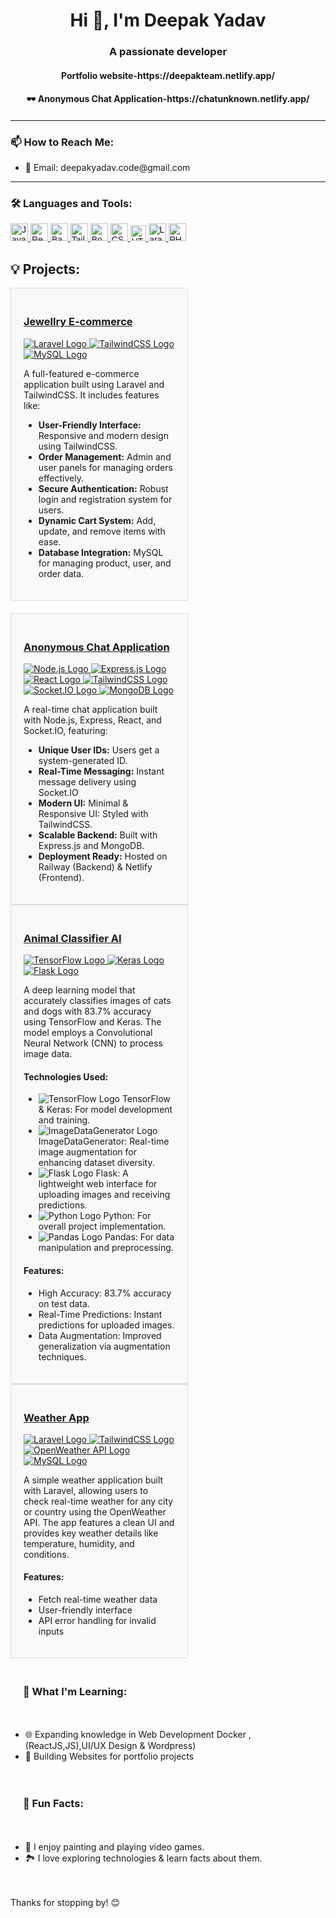 <h1 align="center">Hi 👋, I'm Deepak Yadav</h1>
<h3 align="center">A passionate developer</h3>
<h4 align="center">Portfolio website-https://deepakteam.netlify.app/<h4>
<h4 align="center">🕶 Anonymous Chat Application-https://chatunknown.netlify.app/<h4>




---

<h3 align="left">📫 How to Reach Me:</h3>
<ul>
  <p>
 <!--  <li>
 <a href="https://linkedin.com/in/deepak-apk/" target="blank">
    <img src="https://img.shields.io/badge/-LinkedIn-blue?logo=linkedin&logoColor=white" alt="LinkedIn" style="width: auto; height: 20px; font-family: 'Poppins', sans-serif;"/>
  </a>
  <a href="https://www.instagram.com/your-instagram-handle/" target="blank">
    <img src="https://img.shields.io/badge/-Instagram-E4405F?logo=instagram&logoColor=white" alt="Instagram" style="width: auto; height: 20px; font-family: 'Poppins', sans-serif;" />
  </a>
 <a href="https://twitter.com/your-twitter-handle" target="blank">
    <img src="https://img.shields.io/badge/-Twitter-1DA1F2?logo=twitter&logoColor=white" alt="Twitter" style="width: auto; height: 20px; font-family: 'Poppins', sans-serif;" />
  </a>  
</li>-->
<li>
    📧 Email: deepakyadav.code@gmail.com
  </li>
</p>
  
</ul>

---

<h3 align="left">🛠️ Languages and Tools:</h3>
<p align="left">
<a href="https://developer.mozilla.org/en-US/docs/Web/JavaScript" target="blank">
  <img src="https://img.shields.io/badge/-JavaScript-F7DF1E?logo=javascript&logoColor=black" alt="JavaScript" style="width: auto; height: 28px; font-family: 'Poppins', sans-serif;" />
</a>
<a href="https://reactjs.org/" target="blank">
  <img src="https://img.shields.io/badge/-React-61DAFB?logo=react&logoColor=black" alt="React" style="width: auto; height: 28px; font-family: 'Poppins', sans-serif;" />
</a>
<a href="https://babeljs.io/" target="blank">
  <img src="https://img.shields.io/badge/-Babel-F9DC3E?logo=babel&logoColor=white" alt="Babel" style="width: auto; height: 28px; font-family: 'Poppins', sans-serif;" />
</a>
<a href="https://tailwindcss.com/" target="blank">
  <img src="https://img.shields.io/badge/-TailwindCSS-38B2AC?logo=tailwind-css&logoColor=white" alt="TailwindCSS" style="width: auto; height: 28px; font-family: 'Poppins', sans-serif;" />
</a>
<a href="https://getbootstrap.com" target="blank">
  <img src="https://img.shields.io/badge/-Bootstrap-563D7C?logo=bootstrap&logoColor=white" alt="Bootstrap" style="width: auto; height: 28px; font-family: 'Poppins', sans-serif;" />
</a>
<a href="https://www.w3schools.com/css/" target="blank">
  <img src="https://img.shields.io/badge/-CSS3-1572B6?logo=css3&logoColor=white" alt="CSS3" style="width: auto; height: 28px; font-family: 'Poppins', sans-serif;" />
</a>
<a href="https://www.w3.org/html/" target="blank">
  <img src="https://img.shields.io/badge/-HTML5-E34F26?logo=html5&logoColor=white" alt="HTML5" style="width: auto; height: 25px; font-family: 'Poppins', sans-serif;" />
</a>
<a href="https://laravel.com/" target="_blank">
  <img src="https://img.shields.io/badge/-Laravel-FE7A16?logo=laravel&logoColor=white" alt="Laravel" style="width: auto; height: 28px; font-family: 'Poppins', sans-serif;" />
</a>

<a href="https://www.php.net/" target="_blank">
  <img src="https://img.shields.io/badge/-PHP-777BB4?logo=php&logoColor=white" alt="PHP" style="width: auto; height: 28px; font-family: 'Poppins', sans-serif;" />
</a>

</p>











<h2>💡 Projects:</h2>



<!---------------------------------------------------------ECOMMERCE------------------------------------------------------>

<div style="display: flex; flex-wrap: wrap; gap: 20px;">
    <!-- Jewelry E-commerce Project -->
    <div style="border: 1px solid #ddd; padding: 20px; width: 48%; background-color: #f9f9f9;">
        <h3>
            <a href="https://github.com/Dee-apk/hostingphp" target="_blank">Jewellry E-commerce</a>
        </h3>
        <!-- Badges -->
        <div>
            <a href="https://github.com/deepak-apk/jewelry-ecommerce" target="_blank">
                <img src="https://img.shields.io/badge/Laravel-%23FF2D20.svg?style=for-the-badge&logo=laravel&logoColor=white" alt="Laravel Logo"/>
            </a>
            <a href="https://github.com/deepak-apk/jewelry-ecommerce" target="_blank">
                <img src="https://img.shields.io/badge/TailwindCSS-%234B5563.svg?style=for-the-badge&logo=tailwindcss&logoColor=white" alt="TailwindCSS Logo"/>
            </a>
            <a href="https://github.com/deepak-apk/jewelry-ecommerce" target="_blank">
                <img src="https://img.shields.io/badge/MySQL-%234479A1.svg?style=for-the-badge&logo=mysql&logoColor=white" alt="MySQL Logo"/>
            </a>
        </div>
        <p>A full-featured e-commerce application built using Laravel and TailwindCSS. It includes features like:</p>
        <ul>
            <li><strong>User-Friendly Interface:</strong> Responsive and modern design using TailwindCSS.</li>
            <li><strong>Order Management:</strong> Admin and user panels for managing orders effectively.</li>
            <li><strong>Secure Authentication:</strong> Robust login and registration system for users.</li>
            <li><strong>Dynamic Cart System:</strong> Add, update, and remove items with ease.</li>
            <li><strong>Database Integration:</strong> MySQL for managing product, user, and order data.</li>
        </ul>
    </div>
<div>    




  <!--------------------------------------- Chat Application Project ------------------------------------------------>
<div style="display: flex; flex-wrap: wrap; gap: 20px;">
    <div style="border: 1px solid #ddd; padding: 20px; width: 48%; background-color: #f9f9f9;">
        <h3>
            <a href="https://github.com/YOUR_GITHUB/chat-app" target="_blank">Anonymous Chat Application</a>
        </h3>
        <!-- Badges -->
        <div>
            <a href="https://github.com/YOUR_GITHUB/chat-app" target="_blank">
                <img src="https://img.shields.io/badge/Node.js-%23339933.svg?style=for-the-badge&logo=node.js&logoColor=white" alt="Node.js Logo"/>
            </a>
            <a href="https://github.com/YOUR_GITHUB/chat-app" target="_blank">
                <img src="https://img.shields.io/badge/Express.js-%23000000.svg?style=for-the-badge&logo=express&logoColor=white" alt="Express.js Logo"/>
            </a>
            <a href="https://github.com/YOUR_GITHUB/chat-app" target="_blank">
                <img src="https://img.shields.io/badge/React-%2361DAFB.svg?style=for-the-badge&logo=react&logoColor=black" alt="React Logo"/>
            </a>
            <a href="https://github.com/YOUR_GITHUB/chat-app" target="_blank">
                <img src="https://img.shields.io/badge/TailwindCSS-%234B5563.svg?style=for-the-badge&logo=tailwindcss&logoColor=white" alt="TailwindCSS Logo"/>
            </a>
            <a href="https://github.com/YOUR_GITHUB/chat-app" target="_blank">
                <img src="https://img.shields.io/badge/Socket.IO-%23010101.svg?style=for-the-badge&logo=socket.io&logoColor=white" alt="Socket.IO Logo"/>
            </a>
            <a href="https://github.com/YOUR_GITHUB/chat-app" target="_blank">
                <img src="https://img.shields.io/badge/MongoDB-%2347A248.svg?style=for-the-badge&logo=mongodb&logoColor=white" alt="MongoDB Logo"/>
            </a>
        </div>
        <p>A real-time chat application built with Node.js, Express, React, and Socket.IO, featuring:</p>
        <ul>
            <li><strong>Unique User IDs:</strong> Users get a system-generated ID.</li>
            <li><strong>Real-Time Messaging:</strong> Instant message delivery using Socket.IO</li>
            <li><strong>Modern UI:</strong> Minimal & Responsive UI: Styled with TailwindCSS.</li>
            <li><strong>Scalable Backend:</strong> Built with Express.js and MongoDB.</li>
            <li><strong>Deployment Ready:</strong> Hosted on Railway (Backend) & Netlify (Frontend).</li>
        </ul>
    </div>
</div>



<!-------------------------------------------------------animal claassifier------------------------------------------------>
<!-- Cat and Dog Classifier Project -->
<div style="border: 1px solid #ddd; padding: 20px; width: 48%; background-color: #f9f9f9;">
    <h3>
        <a href="https://github.com/Dee-apk/Animal-classifier-hosted" target="_blank">Animal Classifier AI</a>
    </h3>
    <!-- Badges -->
    <div>
        <a href="https://github.com/deepak-apk/project1" target="_blank">
            <img src="https://img.shields.io/badge/TensorFlow-%23FF6F00.svg?style=for-the-badge&logo=tensorflow&logoColor=white" alt="TensorFlow Logo"/>
        </a>
        <a href="https://github.com/deepak-apk/project1" target="_blank">
            <img src="https://img.shields.io/badge/Keras-%23D00000.svg?style=for-the-badge&logo=keras&logoColor=white" alt="Keras Logo"/>
        </a>
        <a href="https://github.com/deepak-apk/project1" target="_blank">
            <img src="https://img.shields.io/badge/Flask-%23000.svg?style=for-the-badge&logo=flask&logoColor=white" alt="Flask Logo"/>
        </a>
    </div>
    <p>A deep learning model that accurately classifies images of cats and dogs with 83.7% accuracy using TensorFlow and Keras. The model employs a Convolutional Neural Network (CNN) to process image data.</p>
    <h4><strong>Technologies Used:</strong></h4>
    <ul>
        <li><img src="https://img.shields.io/badge/TensorFlow-%23FF6F00.svg?style=for-the-badge&logo=tensorflow&logoColor=white" alt="TensorFlow Logo"/> TensorFlow & Keras: For model development and training.</li>
        <li><img src="https://img.shields.io/badge/ImageDataGenerator-%23FF9800.svg?style=for-the-badge" alt="ImageDataGenerator Logo"/> ImageDataGenerator: Real-time image augmentation for enhancing dataset diversity.</li>
        <li><img src="https://img.shields.io/badge/Flask-%23000.svg?style=for-the-badge&logo=flask&logoColor=white" alt="Flask Logo"/> Flask: A lightweight web interface for uploading images and receiving predictions.</li>
        <li><img src="https://img.shields.io/badge/Python-%233776AB.svg?style=for-the-badge&logo=python&logoColor=white" alt="Python Logo"/> Python: For overall project implementation.</li>
        <li><img src="https://img.shields.io/badge/Pandas-%23150458.svg?style=for-the-badge&logo=pandas&logoColor=white" alt="Pandas Logo"/> Pandas: For data manipulation and preprocessing.</li>
    </ul>
    <h4><strong>Features:</strong></h4>
    <ul>
        <li>High Accuracy: 83.7% accuracy on test data.</li>
        <li>Real-Time Predictions: Instant predictions for uploaded images.</li>
        <li>Data Augmentation: Improved generalization via augmentation techniques.</li>
    </ul>
</div>
<!----------------------------------------------------- Weather App Project ---------------------------------------------->
    <div style="border: 1px solid #ddd; padding: 20px; width: 48%; background-color: #f9f9f9;">
        <h3>
            <a href="https://github.com/Dee-apk/PHP-Laravel-app-weather-" target="_blank">Weather App</a>
        </h3>
        <!-- Badges -->
        <div>
            <a href="https://github.com/deepak-apk/weather-app" target="_blank">
                <img src="https://img.shields.io/badge/Laravel-%23FF2D20.svg?style=for-the-badge&logo=laravel&logoColor=white" alt="Laravel Logo"/>
            </a>
            <a href="https://github.com/deepak-apk/weather-app" target="_blank">
                <img src="https://img.shields.io/badge/TailwindCSS-%234B5563.svg?style=for-the-badge&logo=tailwindcss&logoColor=white" alt="TailwindCSS Logo"/>
            </a>
            <a href="https://github.com/deepak-apk/weather-app" target="_blank">
                <img src="https://img.shields.io/badge/OpenWeather-007BFF.svg?style=for-the-badge&logo=OpenWeather&logoColor=white" alt="OpenWeather API Logo"/>
            </a>
            <a href="https://github.com/deepak-apk/weather-app" target="_blank">
                <img src="https://img.shields.io/badge/MySQL-%234479A1.svg?style=for-the-badge&logo=mysql&logoColor=white" alt="MySQL Logo"/>
            </a>
        </div>
        <p>A simple weather application built with Laravel, allowing users to check real-time weather for any city or country using the OpenWeather API. The app features a clean UI and provides key weather details like temperature, humidity, and conditions.</p>
        <h4><strong>Features:</strong></h4>
        <ul>
            <li>Fetch real-time weather data</li>
            <li>User-friendly interface</li>
            <li>API error handling for invalid inputs</li>
        </ul>
    </div>
</div>
















---

<h3 align="left">🌱 What I'm Learning:</h3>
<ul>
  <li>🌐 Expanding knowledge in Web Development Docker ,(ReactJS,JS),UI/UX Design & Wordpress) </li>
  <li>🔧 Building Websites for portfolio projects </li>
</ul>



---

<h3 align="left">🚀 Fun Facts:</h3>
<ul>
  <li>🎨 I enjoy painting and playing video games.</li>
  <li>🏞️ I love exploring technologies & learn facts about them.</li>
</ul>

---

<p align="center">Thanks for stopping by! 😊</p>





